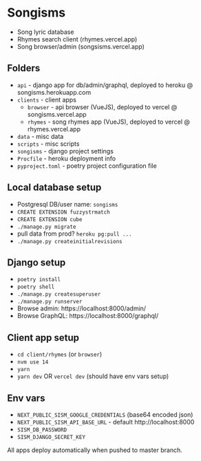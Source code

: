 # Songisms

* Song lyric database
* Rhymes search client (rhymes.vercel.app)
* Song browser/admin (songsisms.vercel.app)

## Folders
* `api` - django app for db/admin/graphql, deployed to heroku @ songisms.herokuapp.com
* `clients` - client apps
  * `browser` - api browser (VueJS), deployed to vercel @ songisms.vercel.app
  * `rhymes` - song rhymes app (VueJS), deployed to vercel @ rhymes.vercel.app
* `data` - misc data
* `scripts` - misc scripts
* `songisms` - django project settings
* `Procfile` - heroku deployment info
* `pyproject.toml` - poetry project configuration file

## Local database setup
* Postgresql DB/user name: `songisms`
* `CREATE EXTENSION fuzzystrmatch`
* `CREATE EXTENSION cube`
* `./manage.py migrate`
* pull data from prod? `heroku pg:pull ...`
* `./manage.py createinitialrevisions`

## Django setup
* `poetry install`
* `poetry shell`
* `./manage.py createsuperuser`
* `./manage.py runserver`
* Browse admin: https://localhost:8000/admin/
* Browse GraphQL: https://localhost:8000/graphql/

## Client app setup
* `cd client/rhymes` (or `browser`)
* `nvm use 14`
* `yarn`
* `yarn dev` OR `vercel dev` (should have env vars setup)

## Env vars
* `NEXT_PUBLIC_SISM_GOOGLE_CREDENTIALS` (base64 encoded json)
* `NEXT_PUBLIC_SISM_API_BASE_URL` - default http://localhost:8000
* `SISM_DB_PASSWORD`
* `SISM_DJANGO_SECRET_KEY`

All apps deploy automatically when pushed to master branch.

